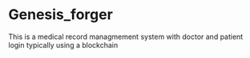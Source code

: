 # Genesis_forger

This is a medical record managmement system with doctor and patient login typically using a blockchain